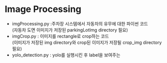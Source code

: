 # Image Processing

- imgProcessing.py :주차장 시스템에서 자동차의 유무에 대한 파이썬 코드
<br> (자동차 도면 이미지가 저장된 parkingLotImg directory 필요)
- imgCrop.py : 이미지를 rectangle로 crop하는 코드
<br> (이미지가 저장된 img directory와 crop된 이미지가 저장될 crop_img directory 필요)
- yolo_detection.py : yolo를 실행시킨 후 label을 보여주는 
